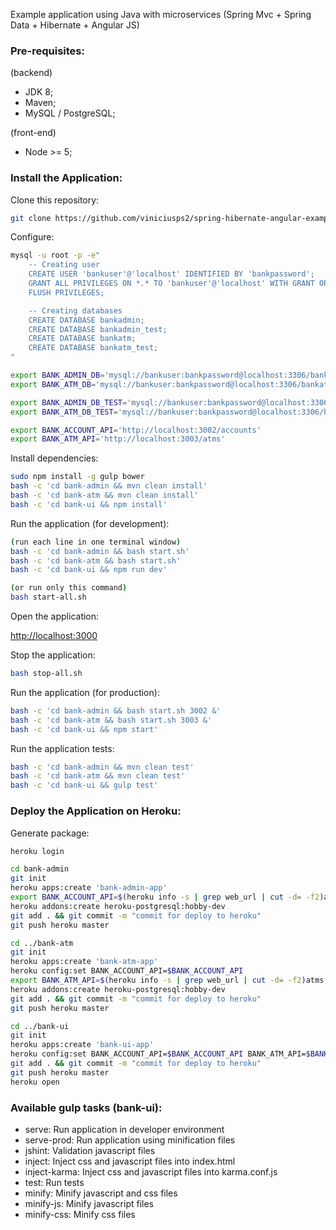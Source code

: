 Example application using Java with microservices (Spring Mvc + Spring Data + Hibernate + Angular JS)

### Pre-requisites:
(backend)

* JDK 8;
* Maven;
* MySQL / PostgreSQL;

(front-end)

* Node >= 5;

### Install the Application:
Clone this repository:
```sh
git clone https://github.com/viniciusps2/spring-hibernate-angular-example
```

Configure:
```sh
mysql -u root -p -e"
	-- Creating user
	CREATE USER 'bankuser'@'localhost' IDENTIFIED BY 'bankpassword';
	GRANT ALL PRIVILEGES ON *.* TO 'bankuser'@'localhost' WITH GRANT OPTION;
	FLUSH PRIVILEGES;

	-- Creating databases
	CREATE DATABASE bankadmin;
	CREATE DATABASE bankadmin_test;
	CREATE DATABASE bankatm;
	CREATE DATABASE bankatm_test;
"

export BANK_ADMIN_DB='mysql://bankuser:bankpassword@localhost:3306/bankadmin'
export BANK_ATM_DB='mysql://bankuser:bankpassword@localhost:3306/bankatm'

export BANK_ADMIN_DB_TEST='mysql://bankuser:bankpassword@localhost:3306/bankadmin_test'
export BANK_ATM_DB_TEST='mysql://bankuser:bankpassword@localhost:3306/bankatm_test'

export BANK_ACCOUNT_API='http://localhost:3002/accounts'
export BANK_ATM_API='http://localhost:3003/atms'
```

Install dependencies:
```sh
sudo npm install -g gulp bower
bash -c 'cd bank-admin && mvn clean install'
bash -c 'cd bank-atm && mvn clean install'
bash -c 'cd bank-ui && npm install'
```

Run the application (for development):
```sh
(run each line in one terminal window)
bash -c 'cd bank-admin && bash start.sh'
bash -c 'cd bank-atm && bash start.sh'
bash -c 'cd bank-ui && npm run dev'

(or run only this command)
bash start-all.sh
```

Open the application:

[http://localhost:3000](http://localhost:3000)


Stop the application:
```sh
bash stop-all.sh
```

Run the application (for production):
```sh
bash -c 'cd bank-admin && bash start.sh 3002 &'
bash -c 'cd bank-atm && bash start.sh 3003 &'
bash -c 'cd bank-ui && npm start'
```

Run the application tests:
```sh
bash -c 'cd bank-admin && mvn clean test'
bash -c 'cd bank-atm && mvn clean test'
bash -c 'cd bank-ui && gulp test'
```

### Deploy the Application on Heroku:

Generate package:
```sh
heroku login

cd bank-admin
git init
heroku apps:create 'bank-admin-app'
export BANK_ACCOUNT_API=$(heroku info -s | grep web_url | cut -d= -f2)accounts
heroku addons:create heroku-postgresql:hobby-dev
git add . && git commit -m "commit for deploy to heroku"
git push heroku master

cd ../bank-atm
git init
heroku apps:create 'bank-atm-app'
heroku config:set BANK_ACCOUNT_API=$BANK_ACCOUNT_API
export BANK_ATM_API=$(heroku info -s | grep web_url | cut -d= -f2)atms
heroku addons:create heroku-postgresql:hobby-dev
git add . && git commit -m "commit for deploy to heroku"
git push heroku master

cd ../bank-ui
git init
heroku apps:create 'bank-ui-app'
heroku config:set BANK_ACCOUNT_API=$BANK_ACCOUNT_API BANK_ATM_API=$BANK_ATM_API
git add . && git commit -m "commit for deploy to heroku"
git push heroku master
heroku open
```

### Available gulp tasks (bank-ui):
* serve: Run application in developer environment
* serve-prod: Run application using minification files
* jshint: Validation javascript files
* inject: Inject css and javascript files into index.html
* inject-karma: Inject css and javascript files into karma.conf.js
* test: Run tests
* minify: Minify javascript and css files
* minify-js: Minify javascript files
* minify-css: Minify css files
